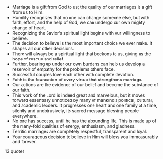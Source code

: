  - Marriage is a gift from God to us; the quality of our marriages is a gift from us to Him.
 - Humility recognizes that no one can change someone else, but with faith, effort, and the help of God, we can undergo our own mighty change of heart.
 - Recognizing the Savior’s spiritual light begins with our willingness to believe.
 - The decision to believe is the most important choice we ever make. It shapes all our other decisions.
 - There will always be a spiritual light that beckons to us, giving us the hope of rescue and relief.
 - Further, bearing up under our own burdens can help us develop a reservoir of empathy for the problems others face.
 - Successful couples love each other with complete devotion.
 - Faith is the foundation of every virtue that strengthens marriage.
 - Our actions are the evidence of our belief and become the substance of our faith.
 - This work of the Lord is indeed great and marvelous, but it moves forward essentially unnoticed by many of mankind’s political, cultural, and academic leaders. It progresses one heart and one family at a time, silently and unobtrusively, its sacred message blessing people everywhere.
 - No one has success, until he has the abounding life. This is made up of the many-fold qualities of energy, enthusiasm, and gladness.
 - Terrific marriages are completely respectful, transparent and loyal.
 - Your courageous decision to believe in Him will bless you immeasurably and forever.

13 quotes